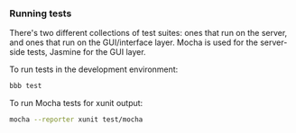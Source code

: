 ### Running tests

There's two different collections of test suites: ones that run on the server, and ones that run on the GUI/interface layer.  Mocha is used for the server-side tests, Jasmine for the GUI layer.

To run tests in the development environment:

```bash
bbb test
```

To run Mocha tests for xunit output:

```bash
mocha --reporter xunit test/mocha
```
